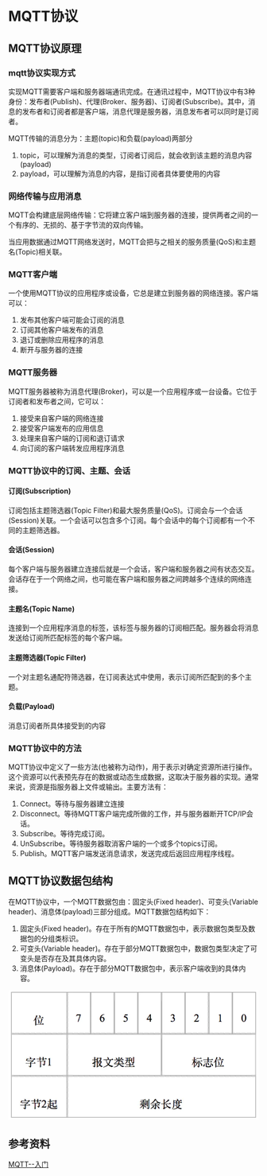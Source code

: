 # MQTT协议

## MQTT协议原理

### mqtt协议实现方式

实现MQTT需要客户端和服务器端通讯完成。在通讯过程中，MQTT协议中有3种身份：发布者(Publish)、代理(Broker、服务器)、订阅者(Subscribe)。其中，消息的发布者和订阅者都是客户端，消息代理是服务器，消息发布者可以同时是订阅者。

MQTT传输的消息分为：主题(topic)和负载(payload)两部分

1. topic，可以理解为消息的类型，订阅者订阅后，就会收到该主题的消息内容(payload)
2. payload，可以理解为消息的内容，是指订阅者具体要使用的内容



### 网络传输与应用消息

MQTT会构建底层网络传输：它将建立客户端到服务器的连接，提供两者之间的一个有序的、无损的、基于字节流的双向传输。

当应用数据通过MQTT网络发送时，MQTT会把与之相关的服务质量(QoS)和主题名(Topic)相关联。



### MQTT客户端

一个使用MQTT协议的应用程序或设备，它总是建立到服务器的网络连接。客户端可以：

1. 发布其他客户端可能会订阅的消息
2. 订阅其他客户端发布的消息
3. 退订或删除应用程序的消息
4. 断开与服务器的连接



### MQTT服务器

MQTT服务器被称为消息代理(Broker)，可以是一个应用程序或一台设备。它位于订阅者和发布者之间，它可以：

1. 接受来自客户端的网络连接
2. 接受客户端发布的应用信息
3. 处理来自客户端的订阅和退订请求
4. 向订阅的客户端转发应用程序消息



### MQTT协议中的订阅、主题、会话

#### 订阅(Subscription)

订阅包括主题筛选器(Topic Filter)和最大服务质量(QoS)。订阅会与一个会话(Session)关联。一个会话可以包含多个订阅。每个会话中的每个订阅都有一个不同的主题筛选器。



#### 会话(Session)

每个客户端与服务器建立连接后就是一个会话，客户端和服务器之间有状态交互。会话存在于一个网络之间，也可能在客户端和服务器之间跨越多个连续的网络连接。



#### 主题名(Topic Name)

连接到一个应用程序消息的标签，该标签与服务器的订阅相匹配。服务器会将消息发送给订阅所匹配标签的每个客户端。



#### 主题筛选器(Topic Filter)

一个对主题名通配符筛选器，在订阅表达式中使用，表示订阅所匹配到的多个主题。



#### 负载(Payload)

消息订阅者所具体接受到的内容



### MQTT协议中的方法

MQTT协议中定义了一些方法(也被称为动作)，用于表示对确定资源所进行操作。这个资源可以代表预先存在的数据或动态生成数据，这取决于服务器的实现。通常来说，资源是指服务器上文件或输出。主要方法有：

1. Connect。等待与服务器建立连接
2. Disconnect。等待MQTT客户端完成所做的工作，并与服务器断开TCP/IP会话。
3. Subscribe。等待完成订阅。
4. UnSubscribe。等待服务器取消客户端的一个或多个topics订阅。
5. Publish。MQTT客户端发送消息请求，发送完成后返回应用程序线程。



## MQTT协议数据包结构

在MQTT协议中，一个MQTT数据包由：固定头(Fixed header)、可变头(Variable header)、消息体(payload)三部分组成。MQTT数据包结构如下：

1. 固定头(Fixed header)。存在于所有的MQTT数据包中，表示数据包类型及数据包的分组类标识。
2. 可变头(Variable header)。存在于部分MQTT数据包中，数据包类型决定了可变头是否存在及其具体内容。
3. 消息体(Payload)。存在于部分MQTT数据包中，表示客户端收到的具体内容。

![](img/12653154-b0fe79c60cf65e10.webp)





## 参考资料

[MQTT--入门](https://blog.csdn.net/qq_28877125/article/details/78325003)

